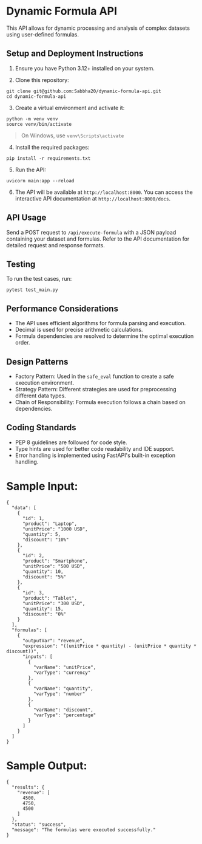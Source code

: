 # Dynamic Formula API

This API allows for dynamic processing and analysis of complex datasets using user-defined formulas.

## Setup and Deployment Instructions

1. Ensure you have Python 3.12+ installed on your system.

2. Clone this repository:
```
git clone git@github.com:Sabbha20/dynamic-formula-api.git
cd dynamic-formula-api
```
3. Create a virtual environment and activate it:
```
python -m venv venv
source venv/bin/activate 
```
> On Windows, use `venv\Scripts\activate`

4. Install the required packages:
```
pip install -r requirements.txt
```
5. Run the API:
```
uvicorn main:app --reload
```
6. The API will be available at
`http://localhost:8000`. You can access the 
interactive API documentation at `http://localhost:8000/docs`.

## API Usage

Send a POST request to `/api/execute-formula` with a JSON payload containing your dataset and formulas. Refer to the API documentation for detailed request and response formats.

## Testing
To run the test cases, run:
```
pytest test_main.py
```

## Performance Considerations

- The API uses efficient algorithms for formula parsing and execution.
- Decimal is used for precise arithmetic calculations.
- Formula dependencies are resolved to determine the optimal execution order.

## Design Patterns

- Factory Pattern: Used in the `safe_eval` function to create a safe execution environment.
- Strategy Pattern: Different strategies are used for preprocessing different data types.
- Chain of Responsibility: Formula execution follows a chain based on dependencies.

## Coding Standards

- PEP 8 guidelines are followed for code style.
- Type hints are used for better code readability and IDE support.
- Error handling is implemented using FastAPI's built-in exception handling.

# Sample Input:
```
{
  "data": [
    {
      "id": 1,
      "product": "Laptop",
      "unitPrice": "1000 USD",
      "quantity": 5,
      "discount": "10%"
    },
    {
      "id": 2,
      "product": "Smartphone",
      "unitPrice": "500 USD",
      "quantity": 10,
      "discount": "5%"
    },
    {
      "id": 3,
      "product": "Tablet",
      "unitPrice": "300 USD",
      "quantity": 15,
      "discount": "0%"
    }
  ],
  "formulas": [
    {
      "outputVar": "revenue",
      "expression": "((unitPrice * quantity) - (unitPrice * quantity * discount))",
      "inputs": [
        {
          "varName": "unitPrice",
          "varType": "currency"
        },
        {
          "varName": "quantity",
          "varType": "number"
        },
        {
          "varName": "discount",
          "varType": "percentage"
        }
      ]
    }
  ]
}
```

# Sample Output:
```
{
  "results": {
    "revenue": [
      4500,
      4750,
      4500
    ]
  },
  "status": "success",
  "message": "The formulas were executed successfully."
}
```